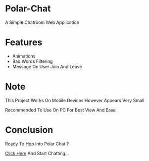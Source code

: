 # Polar-Chat
A Simple Chatroom Web Application

# Features
* Animations
* Bad Words Filtering
* Message On User Join And Leave

# Note
This Project Works On Mobile Devices However Appears Very Small

Recommended To Use On PC For Best View And Ease

# Conclusion
Ready To Hop Into Polar Chat ?

[Click Here](https://polar-chat.polar-69.repl.co/) And Start Chatting...
